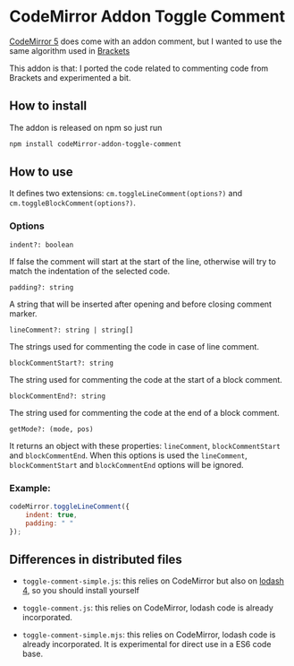 # CodeMirror Addon Toggle Comment

[CodeMirror 5](https://codemirror.net) does come with an addon comment, but I wanted to use the same algorithm used in [Brackets](http://brackets.io/)

This addon is that: I ported the code related to commenting code from Brackets and experimented a bit.

## How to install

The addon is released on npm so just run

```sh
npm install codeMirror-addon-toggle-comment
```

## How to use

It defines two extensions: `cm.toggleLineComment(options?)` and `cm.toggleBlockComment(options?)`.

### Options

`indent?: boolean`

If false the comment will start at the start of the line, otherwise will try to match the indentation of the selected code.

`padding?: string`

A string that will be inserted after opening and before closing comment marker.

`lineComment?: string | string[]`

The strings used for commenting the code in case of line comment.

`blockCommentStart?: string`

The string used for commenting the code at the start of a block comment.

`blockCommentEnd?: string`

The string used for commenting the code at the end of a block comment.

`getMode?: (mode, pos)`

It returns an object with these properties: `lineComment`, `blockCommentStart` and `blockCommentEnd`.
When this options is used the `lineComment`, `blockCommentStart` and `blockCommentEnd` options will be ignored.

### Example:

```js
codeMirror.toggleLineComment({
    indent: true,
    padding: " "
});
```

## Differences in distributed files

- `toggle-comment-simple.js`: this relies on CodeMirror but also on [lodash 4](https://lodash.com/), so you should install yourself

- `toggle-comment.js`: this relies on CodeMirror, lodash code is already incorporated.

- `toggle-comment-simple.mjs`: this relies on CodeMirror, lodash code is already incorporated. It is experimental for direct use in a ES6 code base.
